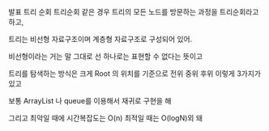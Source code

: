 발표 
트리 순회 
트리순회 같은 경우 트리의 모든 노드를 방문하는 과정을 트리순회라고 하고, 

트리는 비선형 자료구조이며 계층형 자료구조로 구성되어 있어. 

비선형이라는 거는 말 그대로 선 하나로는 표현할 수 없다는 뜻이고 

트리를 탐색하는 방식은 크게 Root 의 위치를 기준으로   전위 중위 후위 이렇게 3가지가 있고 

보통 ArrayList 나 queue를 이용해서 재귀로 구현을 해 

그리고 최악일 때에 시간복잡도는 O(n) 최적일 때는 O(logN)외 돼 


